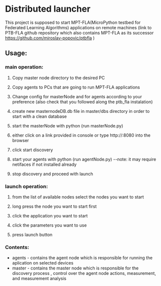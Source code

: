 # Distributed launcher

This project is supposed to start MPT-FLA(MicroPython testbed for Federated Learning Algorithms) applications on remote machines (link to PTB-FLA github repository which also contains MPT-FLA as its successor https://github.com/miroslav-popovic/ptbfla )

## Usage:
### main operation:
  1. Copy master node directory to the desired PC
  
  2. Copy agents to PCs that are going to run MPT-FLA applications
  
  3. Change config for masterNode and for agents according to your preference (also check that you followed along the ptb_fla instalation)
  
  4. create new masternodeDB.db file in master/dbs directory in order to start with a clean database
  
  5. start the masterNode with python (run masterNode.py)
  
  6. either click on a link provided in console or type http://<yourpcslocalip>:8080 into the browser
  
  7. click start discovery
  
  8. start your agents with python (run agentNode.py) --note: it may require netifaces if not installed already
  
  9. stop discovery and proceed with launch 
### launch operation:
  1. from the list of available nodes select the nodes you want to start
 
  2. long press the node you want to start first
  
  3. click the application you want to start
  
  4. click the parameters you want to use
  
  5. press launch button


### Contents:

- agents - contains the agent node which is responsible for running the aplication on selected devices
- master - contains the master node which is responsible for the discovery process , control over the agent node actions, measurement, and measurement analysis
